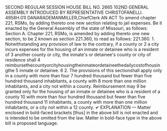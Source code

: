 SECOND REGULAR SESSION
HOUSE BILL NO. 2665
102ND GENERAL ASSEMBLY
INTRODUCED BY REPRESENTATIVE CHRISTOFANELLI.
4958H.01I DANARADEMANMILLER,ChiefClerk
AN ACT
To amend chapter 221, RSMo, by adding thereto one new section relating to jail expenses.
Be it enacted by the General Assembly of the state of Missouri, as follows:
Section A. Chapter 221, RSMo, is amended by adding thereto one new section, to be
2 known as section 221.360, to read as follows:
221.360. 1. Notwithstanding any provision of law to the contrary, if a county or
2 a city incurs expenses for the housing of an inmate or detainee who is a resident of
3 another county or city, the inmate's or detainee's county or city of residence shall
4 reimbursethecountyorcityhousingtheinmateordetaineethedailycostofhousingthe
5 inmate or detainee.
6 2. The provisions of this sectionshall apply only in a county with more than four
7 hundred thousand but fewer than five hundred thousand inhabitants, a county with
8 more than one million inhabitants, and a city not within a county. Reimbursement may
9 be granted only for the housing of an inmate or detainee who is a resident of a county
10 with more than four hundred thousand but fewer than five hundred thousand
11 inhabitants, a county with more than one million inhabitants, or a city not within a
12 county.
✔
EXPLANATION — Matter enclosed in bold-faced brackets [thus] in the above bill is not enacted and is
intended to be omitted from the law. Matter in bold-face type in the above bill is proposed language.